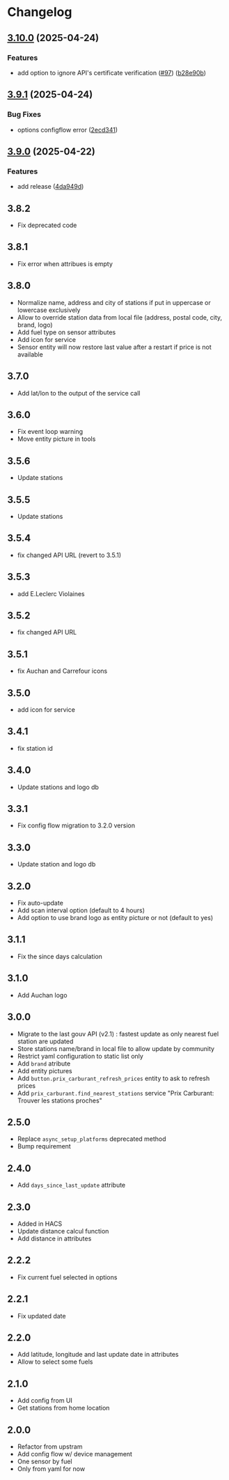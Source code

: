 # Changelog

## [3.10.0](https://github.com/Aohzan/hass-prixcarburant/compare/3.9.1...3.10.0) (2025-04-24)

### Features

* add option to ignore API's certificate verification ([#97](https://github.com/Aohzan/hass-prixcarburant/issues/97)) ([b28e90b](https://github.com/Aohzan/hass-prixcarburant/commit/b28e90b09e9f586995519baa8ba10401e44d832e))

## [3.9.1](https://github.com/Aohzan/hass-prixcarburant/compare/3.9.0...3.9.1) (2025-04-24)

### Bug Fixes

* options configflow error ([2ecd341](https://github.com/Aohzan/hass-prixcarburant/commit/2ecd341a53e8eedbae77b065bbe52d7063616762))

## [3.9.0](https://github.com/Aohzan/hass-prixcarburant/compare/3.8.2...3.9.0) (2025-04-22)

### Features

* add release ([4da949d](https://github.com/Aohzan/hass-prixcarburant/commit/4da949d9c39f5bb2e639ab7745d7fbf02229ec68))

## 3.8.2

* Fix deprecated code

## 3.8.1

* Fix error when attribues is empty

## 3.8.0

* Normalize name, address and city of stations if put in uppercase or lowercase exclusively
* Allow to override station data from local file (address, postal code, city, brand, logo)
* Add fuel type on sensor attributes
* Add icon for service
* Sensor entity will now restore last value after a restart if price is not available

## 3.7.0

* Add lat/lon to the output of the service call

## 3.6.0

* Fix event loop warning
* Move entity picture in tools

## 3.5.6

* Update stations

## 3.5.5

* Update stations

## 3.5.4

* fix changed API URL (revert to 3.5.1)

## 3.5.3

* add E.Leclerc Violaines

## 3.5.2

* fix changed API URL

## 3.5.1

* fix Auchan and Carrefour icons

## 3.5.0

* add icon for service

## 3.4.1

* fix station id

## 3.4.0

* Update stations and logo db

## 3.3.1

* Fix config flow migration to 3.2.0 version

## 3.3.0

* Update station and logo db

## 3.2.0

* Fix auto-update
* Add scan interval option (default to 4 hours)
* Add option to use brand logo as entity picture or not (default to yes)

## 3.1.1

* Fix the since days calculation

## 3.1.0

* Add Auchan logo

## 3.0.0

* Migrate to the last gouv API (v2.1) : fastest update as only nearest fuel station are updated
* Store stations name/brand in local file to allow update by community
* Restrict yaml configuration to static list only
* Add `brand` atribute
* Add entity pictures
* Add `button.prix_carburant_refresh_prices` entity to ask to refresh prices
* Add `prix_carburant.find_nearest_stations` service "Prix Carburant: Trouver les stations proches"

## 2.5.0

* Replace `async_setup_platforms` deprecated method
* Bump requirement

## 2.4.0

* Add `days_since_last_update` attribute

## 2.3.0

* Added in HACS
* Update distance calcul function
* Add distance in attributes

## 2.2.2

* Fix current fuel selected in options

## 2.2.1

* Fix updated date

## 2.2.0

* Add latitude, longitude and last update date in attributes
* Allow to select some fuels

## 2.1.0

* Add config from UI
* Get stations from home location

## 2.0.0

* Refactor from upstram
* Add config flow w/ device management
* One sensor by fuel
* Only from yaml for now

